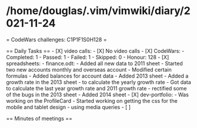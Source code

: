 # /home/douglas/.vim/vimwiki/diary/2021-11-24

= CodeWars challenges: C1P1F1S0H128 =

== Daily Tasks ==
    - [X] video calls:
        - [X] No video calls
    - [X] CodeWars:
		- Completed: 1
		- Passed: 1
		- Failed: 1
		- Skipped: 0
		- Honour: 128
	- [X] spreadsheets:
		- finance.odt:
			- Added all new data to 2011 sheet
			- Started two new accounts monthly and overseas account
			- Modified certain formulas
			- Added balances for account data
			- Added 2013 sheet
			- Added a growth rate in the 2013 sheet 
			- to calculate the yearly growth rate
			- Got data to calculate the last year growth rate and 2011 growth rate
			- rectified some of the bugs in the 2013 sheet
			- Added 2014 sheet
	- [X] dev-portfolio:
		- Was working on the ProfileCard
		- Started working on getting the css for the mobile and tablet design
		- using media queries
	- [ ] 

== Minutes of meetings ==

